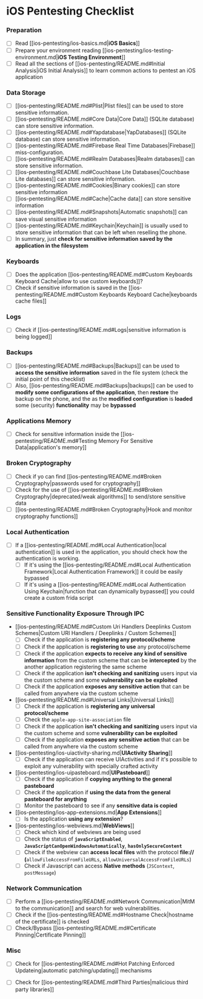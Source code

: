 # iOS Pentesting Checklist


### Preparation

- [ ] Read [[ios-pentesting/ios-basics.md|**iOS Basics**]]
- [ ] Prepare your environment reading [[ios-pentesting/ios-testing-environment.md|**iOS Testing Environment**]]
- [ ] Read all the sections of [[ios-pentesting/README.md#Initial Analysis|iOS Initial Analysis]] to learn common actions to pentest an iOS application

### Data Storage

- [ ] [[ios-pentesting/README.md#Plist|Plist files]] can be used to store sensitive information.
- [ ] [[ios-pentesting/README.md#Core Data|Core Data]] (SQLite database) can store sensitive information.
- [ ] [[ios-pentesting/README.md#Yapdatabase|YapDatabases]] (SQLite database) can store sensitive information.
- [ ] [[ios-pentesting/README.md#Firebase Real Time Databases|Firebase]] miss-configuration.
- [ ] [[ios-pentesting/README.md#Realm Databases|Realm databases]] can store sensitive information.
- [ ] [[ios-pentesting/README.md#Couchbase Lite Databases|Couchbase Lite databases]] can store sensitive information.
- [ ] [[ios-pentesting/README.md#Cookies|Binary cookies]] can store sensitive information
- [ ] [[ios-pentesting/README.md#Cache|Cache data]] can store sensitive information
- [ ] [[ios-pentesting/README.md#Snapshots|Automatic snapshots]] can save visual sensitive information
- [ ] [[ios-pentesting/README.md#Keychain|Keychain]] is usually used to store sensitive information that can be left when reselling the phone.
- [ ] In summary, just **check for sensitive information saved by the application in the filesystem**

### Keyboards

- [ ] Does the application [[ios-pentesting/README.md#Custom Keyboards Keyboard Cache|allow to use custom keyboards]]?
- [ ] Check if sensitive information is saved in the [[ios-pentesting/README.md#Custom Keyboards Keyboard Cache|keyboards cache files]]

### **Logs**

- [ ] Check if [[ios-pentesting/README.md#Logs|sensitive information is being logged]]

### Backups

- [ ] [[ios-pentesting/README.md#Backups|Backups]] can be used to **access the sensitive information** saved in the file system (check the initial point of this checklist)
- [ ] Also, [[ios-pentesting/README.md#Backups|backups]] can be used to **modify some configurations of the application**, then **restore** the backup on the phone, and the as the **modified configuration** is **loaded** some (security) **functionality** may be **bypassed**

### **Applications Memory**

- [ ] Check for sensitive information inside the [[ios-pentesting/README.md#Testing Memory For Sensitive Data|application's memory]]

### **Broken Cryptography**

- [ ] Check if yo can find [[ios-pentesting/README.md#Broken Cryptography|passwords used for cryptography]]
- [ ] Check for the use of [[ios-pentesting/README.md#Broken Cryptography|deprecated/weak algorithms]] to send/store sensitive data
- [ ] [[ios-pentesting/README.md#Broken Cryptography|Hook and monitor cryptography functions]]

### **Local Authentication**

- [ ] If a [[ios-pentesting/README.md#Local Authentication|local authentication]] is used in the application, you should check how the authentication is working.
  - [ ] If it's using the [[ios-pentesting/README.md#Local Authentication Framework|Local Authentication Framework]] it could be easily bypassed
  - [ ] If it's using a [[ios-pentesting/README.md#Local Authentication Using Keychain|function that can dynamically bypassed]] you could create a custom frida script

### Sensitive Functionality Exposure Through IPC

- [[ios-pentesting/README.md#Custom Uri Handlers Deeplinks Custom Schemes|Custom URI Handlers / Deeplinks / Custom Schemes]]
  - [ ] Check if the application is **registering any protocol/scheme**
  - [ ] Check if the application is **registering to use** any protocol/scheme
  - [ ] Check if the application **expects to receive any kind of sensitive information** from the custom scheme that can be **intercepted** by the another application registering the same scheme
  - [ ] Check if the application **isn't checking and sanitizing** users input via the custom scheme and some **vulnerability can be exploited**
  - [ ] Check if the application **exposes any sensitive action** that can be called from anywhere via the custom scheme
- [[ios-pentesting/README.md#Universal Links|Universal Links]]
  - [ ] Check if the application is **registering any universal protocol/scheme**
  - [ ] Check the `apple-app-site-association` file
  - [ ] Check if the application **isn't checking and sanitizing** users input via the custom scheme and some **vulnerability can be exploited**
  - [ ] Check if the application **exposes any sensitive action** that can be called from anywhere via the custom scheme
- [[ios-pentesting/ios-uiactivity-sharing.md|**UIActivity Sharing**]]
  - [ ] Check if the application can receive UIActivities and if it's possible to exploit any vulnerability with specially crafted activity
- [[ios-pentesting/ios-uipasteboard.md|**UIPasteboard**]]
  - [ ] Check if the application if **copying anything to the general pasteboard**
  - [ ] Check if the application if **using the data from the general pasteboard for anything**
  - [ ] Monitor the pasteboard to see if any **sensitive data is copied**
- [[ios-pentesting/ios-app-extensions.md|**App Extensions**]]
  - [ ] Is the application **using any extension**?
- [[ios-pentesting/ios-webviews.md|**WebViews**]]
  - [ ] Check which kind of webviews are being used
  - [ ] Check the status of **`javaScriptEnabled`**, **`JavaScriptCanOpenWindowsAutomatically`**, **`hasOnlySecureContent`**
  - [ ] Check if the webview can **access local files** with the protocol **file://** **(**`allowFileAccessFromFileURLs`, `allowUniversalAccessFromFileURLs`)
  - [ ] Check if Javascript can access **Native** **methods** (`JSContext`, `postMessage`)

### Network Communication

- [ ] Perform a [[ios-pentesting/README.md#Network Communication|MitM to the communication]] and search for web vulnerabilities.
- [ ] Check if the [[ios-pentesting/README.md#Hostname Check|hostname of the certificate]] is checked
- [ ] Check/Bypass [[ios-pentesting/README.md#Certificate Pinning|Certificate Pinning]]

### **Misc**

- [ ] Check for [[ios-pentesting/README.md#Hot Patching Enforced Updateing|automatic patching/updating]] mechanisms
- [ ] Check for [[ios-pentesting/README.md#Third Parties|malicious third party libraries]]



